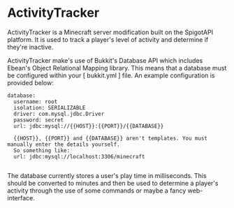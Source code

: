 # ActivityTracker

ActivityTracker is a Minecraft server modification built on the SpigotAPI platform. It is used to track a player's level of activity and determine if they're inactive.

ActivityTracker make's use of Bukkit's Database API which includes Ebean's Object Relational Mapping library.
This means that a database must be configured within your [ bukkit.yml ] file.
An example configuration is provided below:
```
database:
  username: root
  isolation: SERIALIZABLE
  driver: com.mysql.jdbc.Driver
  password: secret
  url: jdbc:mysql://{{HOST}}:{{PORT}}/{{DATABASE}}
  
  {{HOST}}, {{PORT}} and {{DATABASE}} aren't templates. You must manually enter the details yourself.
  So something like:
  url: jdbc:mysql://localhost:3306/minecraft
 
```

The database currently stores a user's play time in milliseconds. This should be converted to minutes and then be used to determine a player's activity through the use of some commands or maybe a fancy web-interface.
